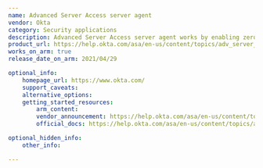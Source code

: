 ```yaml
---
name: Advanced Server Access server agent
vendor: Okta
category: Security applications
description: Advanced Server Access server agent works by enabling zero trust security principles for server access, offering streamlined, secure, and automated access to servers without relying on static credentials such as SSH keys or passwords.
product_url: https://help.okta.com/asa/en-us/content/topics/adv_server_access/docs/asa-overview.htm
works_on_arm: true
release_date_on_arm: 2021/04/29

optional_info:
    homepage_url: https://www.okta.com/
    support_caveats:
    alternative_options:
    getting_started_resources:
        arm_content: 
        vendor_announcement: https://help.okta.com/asa/en-us/content/topics/releasenotes/advanced-server-access-release-notes-archive-2023-and-older.htm#panel2
        official_docs: https://help.okta.com/asa/en-us/content/topics/adv_server_access/docs/start-here.htm

optional_hidden_info:
    other_info:

---
```

